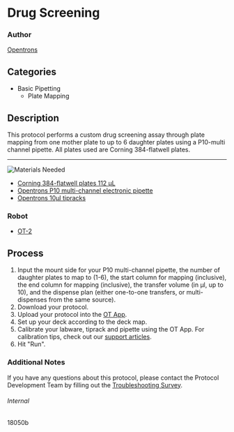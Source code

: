 # Drug Screening

### Author
[Opentrons](https://opentrons.com/)

## Categories
* Basic Pipetting
	* Plate Mapping

## Description
This protocol performs a custom drug screening assay through plate mapping from one mother plate to up to 6 daughter plates using a P10-multi channel pipette. All plates used are Corning 384-flatwell plates.

---
![Materials Needed](https://s3.amazonaws.com/opentrons-protocol-library-website/custom-README-images/001-General+Headings/materials.png)

* [Corning 384-flatwell plates 112 µL](https://labware.opentrons.com/corning_384_wellplate_112ul_flat?category=wellPlate)
* [Opentrons P10 multi-channel electronic pipette](https://shop.opentrons.com/collections/ot-2-pipettes/products/8-channel-electronic-pipette)
* [Opentrons 10µl tipracks](https://shop.opentrons.com/collections/opentrons-tips/products/opentrons-10ul-tips)

### Robot
* [OT-2](https://opentrons.com/ot-2)

## Process
1. Input the mount side for your P10 multi-channel pipette, the number of daughter plates to map to (1-6), the start column for mapping (inclusive), the end column for mapping (inclusive), the transfer volume (in µl, up to 10), and the dispense plan (either one-to-one transfers, or multi-dispenses from the same source).
2. Download your protocol.
3. Upload your protocol into the [OT App](https://opentrons.com/ot-app).
4. Set up your deck according to the deck map.
5. Calibrate your labware, tiprack and pipette using the OT App. For calibration tips, check out our [support articles](https://support.opentrons.com/en/collections/1559720-guide-for-getting-started-with-the-ot-2).
6. Hit "Run".

### Additional Notes
If you have any questions about this protocol, please contact the Protocol Development Team by filling out the [Troubleshooting Survey](https://protocol-troubleshooting.paperform.co/).

###### Internal
18050b
